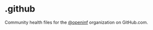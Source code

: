# .github

Community health files for the [@openinf](https://github.com/openinf)
organization on GitHub.com.
